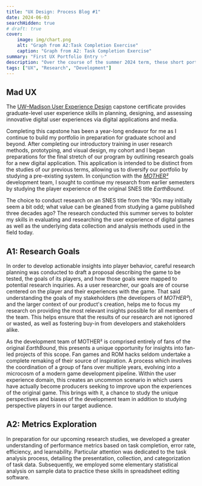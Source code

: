 ```yaml
---
title: "UX Design: Process Blog #1"
date: 2024-06-03
searchHidden: true
# draft: true
cover:
    image: img/chart.png
    alt: "Graph from A2:Task Completion Exercise"
    caption: "Graph from A2: Task Completion Exercise"
summary: "First UX Portfolio Entry ✨"
description: "Over the course of the summer 2024 term, these short portfolio entries describe my research process for my user experience research capstone."
tags: ["UX", "Research", "Development"]
---
```


## Mad UX

The [UW–Madison User Experience Design](https://ischool.wisc.edu/programs/uxcapstone/) capstone certificate provides graduate-level user experience skills in planning, designing, and assessing innovative digital user experiences via digital applications and media.

Completing this capstone has been a year-long endeavor for me as I continue to build my portfolio in preparation for graduate school and beyond. After completing our introductory training in user research methods, prototyping, and visual design, my cohort and I began preparations for the final stretch of our program by outlining research goals for a new digital application. This application is intended to be distinct from the studies of our previous terms, allowing us to diversify our portfolio by studying a pre-existing system. In conjunction with the _[MOTHER²](../../games/MotherSquared/)_ development team, I sought to continue my research from earlier semesters by studying the player experience of the original SNES title _EarthBound_.

The choice to conduct research on an SNES title from the '90s may initially seem a bit odd; what value can be gleaned from studying a game published three decades ago? The research conducted this summer serves to bolster my skills in evaluating and researching the user experience of digital games as well as the underlying data collection and analysis methods used in the field today.

## A1: Research Goals

In order to develop actionable insights into player behavior, careful research planning was conducted to draft a proposal describing the game to be tested, the goals of its players, and how those goals were mapped to potential research inquiries. As a user researcher, our goals are of course centered on the player and their experiences with the game. That said understanding the goals of my stakeholders (the developers of _MOTHER²_), and the larger context of our product's creation, helps me to focus my research on providing the most relevant insights possible for all members of the team. This helps ensure that the results of our research are not ignored or wasted, as well as fostering buy-in from developers and stakeholders alike.

As the development team of MOTHER² is comprised entirely of fans of the original _EarthBound_, this presents a unique opportunity for insights into fan-led projects of this scope. Fan games and ROM hacks seldom undertake a complete remaking of their source of inspiration. A process which involves the coordination of a group of fans over multiple years, evolving into a microcosm of a modern game development pipeline. Within the user experience domain, this creates an uncommon scenario in which users have actually become producers seeking to improve upon the experiences of the original game. This brings with it, a chance to study the unique perspectives and biases of the development team in addition to studying perspective players in our target audience.

## A2: Metrics Exploration

In preparation for our upcoming research studies, we developed a greater understanding of performance metrics based on task completion, error rate, efficiency, and learnability. Particular attention was dedicated to the task analysis process, detailing the presentation, collection, and categorization of task data. Subsequently, we employed some elementary statistical analysis on sample data to practice these skills in spreadsheet editing software.
